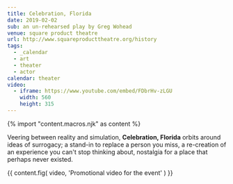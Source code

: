 ```yaml
---
title: Celebration, Florida
date: 2019-02-02
sub: an un-rehearsed play by Greg Wohead
venue: square product theatre
url: http://www.squareproducttheatre.org/history
tags:
  - _calendar
  - art
  - theater
  - actor
calendar: theater
video:
  - iframe: https://www.youtube.com/embed/FDbrHv-zLGU
    width: 560
    height: 315
---
```

{% import "content.macros.njk" as content %}

Veering between reality and simulation,
**Celebration, Florida** orbits around ideas of surrogacy;
a stand-in to replace a person you miss,
a re-creation of an experience you can't stop thinking about,
nostalgia for a place that perhaps never existed.

{{ content.fig(
  video,
  'Promotional video for the event'
) }}

